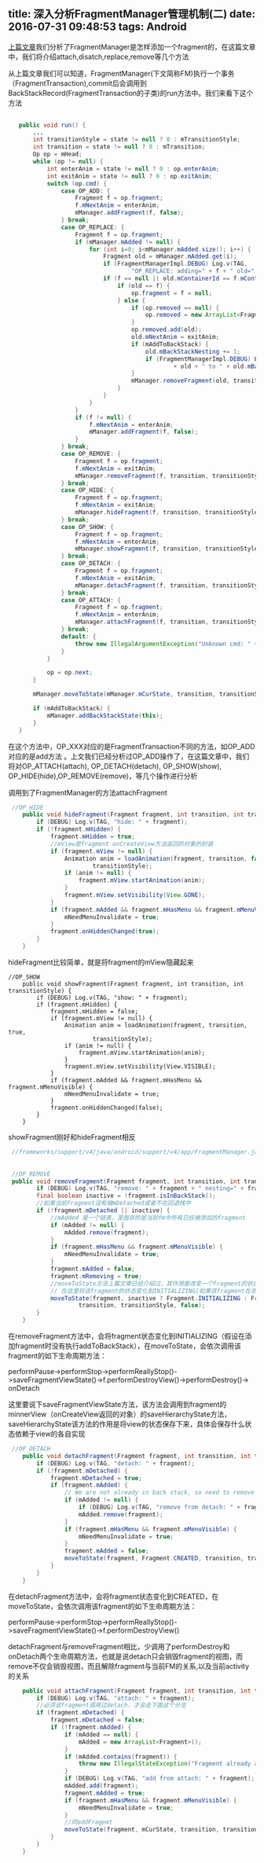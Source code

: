title: 深入分析FragmentManager管理机制(二)
date: 2016-07-31 09:48:53
tags: Android
---
  
[上篇文章](http://farmercoding.win/2016/07/17/fragment/)我们分析了FragmentManager是怎样添加一个fragment的，在这篇文章中，我们将介绍attach,disatch,replace,remove等几个方法


从上篇文章我们可以知道，FragmentManager(下文简称FM)执行一个事务（FragmentTransaction),commit后会调用到  BackStackRecord(FragmentTransaction的子类)的run方法中。我们来看下这个方法
 <!-- more -->
 ```java
  
    public void run() {
        ...
        int transitionStyle = state != null ? 0 : mTransitionStyle;
        int transition = state != null ? 0 : mTransition;
        Op op = mHead;
        while (op != null) {
            int enterAnim = state != null ? 0 : op.enterAnim;
            int exitAnim = state != null ? 0 : op.exitAnim;
            switch (op.cmd) {
                case OP_ADD: {
                    Fragment f = op.fragment;
                    f.mNextAnim = enterAnim;
                    mManager.addFragment(f, false);
                } break;
                case OP_REPLACE: {
                    Fragment f = op.fragment;
                    if (mManager.mAdded != null) {
                        for (int i=0; i<mManager.mAdded.size(); i++) {
                            Fragment old = mManager.mAdded.get(i);
                            if (FragmentManagerImpl.DEBUG) Log.v(TAG,
                                    "OP_REPLACE: adding=" + f + " old=" + old);
                            if (f == null || old.mContainerId == f.mContainerId) {
                                if (old == f) {
                                    op.fragment = f = null;
                                } else {
                                    if (op.removed == null) {
                                        op.removed = new ArrayList<Fragment>();
                                    }
                                    op.removed.add(old);
                                    old.mNextAnim = exitAnim;
                                    if (mAddToBackStack) {
                                        old.mBackStackNesting += 1;
                                        if (FragmentManagerImpl.DEBUG) Log.v(TAG, "Bump nesting of "
                                                + old + " to " + old.mBackStackNesting);
                                    }
                                    mManager.removeFragment(old, transition, transitionStyle);
                                }
                            }
                        }
                    }
                    if (f != null) {
                        f.mNextAnim = enterAnim;
                        mManager.addFragment(f, false);
                    }
                } break;
                case OP_REMOVE: {
                    Fragment f = op.fragment;
                    f.mNextAnim = exitAnim;
                    mManager.removeFragment(f, transition, transitionStyle);
                } break;
                case OP_HIDE: {
                    Fragment f = op.fragment;
                    f.mNextAnim = exitAnim;
                    mManager.hideFragment(f, transition, transitionStyle);
                } break;
                case OP_SHOW: {
                    Fragment f = op.fragment;
                    f.mNextAnim = enterAnim;
                    mManager.showFragment(f, transition, transitionStyle);
                } break;
                case OP_DETACH: {
                    Fragment f = op.fragment;
                    f.mNextAnim = exitAnim;
                    mManager.detachFragment(f, transition, transitionStyle);
                } break;
                case OP_ATTACH: {
                    Fragment f = op.fragment;
                    f.mNextAnim = enterAnim;
                    mManager.attachFragment(f, transition, transitionStyle);
                } break;
                default: {
                    throw new IllegalArgumentException("Unknown cmd: " + op.cmd);
                }
            }

            op = op.next;
        }

        mManager.moveToState(mManager.mCurState, transition, transitionStyle, true);

        if (mAddToBackStack) {
            mManager.addBackStackState(this);
        }
    }
 ```
 
 在这个方法中，OP_XXX对应的是FragmentTransaction不同的方法，如OP_ADD对应的是add方法 。上文我们已经分析过OP_ADD操作了，在这篇文章中，我们将对OP_ATTACH(attach), OP_DETACH(detach), OP_SHOW(show), OP_HIDE(hide),OP_REMOVE(remove)，等几个操作进行分析
 
 
 
 
调用到了FragmentManager的方法attachFragment
 

```java
 //OP_HIDE
    public void hideFragment(Fragment fragment, int transition, int transitionStyle) {
        if (DEBUG) Log.v(TAG, "hide: " + fragment);
        if (!fragment.mHidden) {
            fragment.mHidden = true;
            //mView是fragment onCreateView方法返回的对象的封装
            if (fragment.mView != null) {
                Animation anim = loadAnimation(fragment, transition, false,
                        transitionStyle);
                if (anim != null) {
                    fragment.mView.startAnimation(anim);
                }
                fragment.mView.setVisibility(View.GONE);
            }
            if (fragment.mAdded && fragment.mHasMenu && fragment.mMenuVisible) {
                mNeedMenuInvalidate = true;
            }
            fragment.onHiddenChanged(true);
        }
    }
```   

hideFragment比较简单，就是将fragment的mView隐藏起来
 
```
//OP_SHOW
    public void showFragment(Fragment fragment, int transition, int transitionStyle) {
        if (DEBUG) Log.v(TAG, "show: " + fragment);
        if (fragment.mHidden) {
            fragment.mHidden = false;
            if (fragment.mView != null) {
                Animation anim = loadAnimation(fragment, transition, true,
                        transitionStyle);
                if (anim != null) {
                    fragment.mView.startAnimation(anim);
                }
                fragment.mView.setVisibility(View.VISIBLE);
            }
            if (fragment.mAdded && fragment.mHasMenu && fragment.mMenuVisible) {
                mNeedMenuInvalidate = true;
            }
            fragment.onHiddenChanged(false);
        }
    }
```
showFragment刚好和hideFragment相反


```java
 //frameworks/support/v4/java/android/support/v4/app/FragmentManager.java
 
 
 //OP_REMOVE
 public void removeFragment(Fragment fragment, int transition, int transitionStyle) {
        if (DEBUG) Log.v(TAG, "remove: " + fragment + " nesting=" + fragment.mBackStackNesting);
        final boolean inactive = !fragment.isInBackStack();
        //如果当前fragment没有被mDetached或者不在回退栈中
        if (!fragment.mDetached || inactive) {
        	//mAdded 是一个链表，里面存的是当前fm中所有已经被添加的fragment
            if (mAdded != null) {
                mAdded.remove(fragment);
            }
            if (fragment.mHasMenu && fragment.mMenuVisible) {
                mNeedMenuInvalidate = true;
            }
            fragment.mAdded = false;
            fragment.mRemoving = true;
            //moveToState方法上篇文章已经介绍过，其作用是改变一个fragment的状态（fragment的各种生命周期方法也在这里被调用）。
            // 在这里将该fragment的状态变化到INITIALIZING(如果该fragment在添加时有执行addToBackStack方法，则状态变化到CREATED)
            moveToState(fragment, inactive ? Fragment.INITIALIZING : Fragment.CREATED,
                    transition, transitionStyle, false);
        }
    }
```  
在removeFragment方法中，会将fragment状态变化到INITIALIZING（假设在添加fragment时没有执行addToBackStack），在moveToState，会依次调用该fragment的如下生命周期方法：

performPause->performStop->performReallyStop()->saveFragmentViewState()->f.performDestroyView()->performDestroy()-> onDetach

这里要说下saveFragmentViewState方法，该方法会调用到fragment的minnerView（onCreateView返回的对象）的saveHierarchyState方法，saveHierarchyState该方法的作用是将view的状态保存下来，具体会保存什么状态依赖于view的各自实现

```java   
 //OP_DETACH
    public void detachFragment(Fragment fragment, int transition, int transitionStyle) {
        if (DEBUG) Log.v(TAG, "detach: " + fragment);
        if (!fragment.mDetached) {
            fragment.mDetached = true;
            if (fragment.mAdded) {
                // We are not already in back stack, so need to remove the fragment.
                if (mAdded != null) {
                    if (DEBUG) Log.v(TAG, "remove from detach: " + fragment);
                    mAdded.remove(fragment);
                }
                if (fragment.mHasMenu && fragment.mMenuVisible) {
                    mNeedMenuInvalidate = true;
                }
                fragment.mAdded = false;
                moveToState(fragment, Fragment.CREATED, transition, transitionStyle, false);
            }
        }
    }
```
在detachFragment方法中，会将fragment状态变化到CREATED，在moveToState，会依次调用该fragment的如下生命周期方法：

performPause->performStop->performReallyStop()->saveFragmentViewState()->f.performDestroyView()

detachFragment与removeFragment相比，少调用了performDestroy和onDetach两个生命周期方法，也就是说detach只会销毁fragment的视图，而remove不仅会销毁视图，而且解除fragment与当前FM的关系,以及当前activity的关系

```java
    public void attachFragment(Fragment fragment, int transition, int transitionStyle) {
        if (DEBUG) Log.v(TAG, "attach: " + fragment);
        //必须该fragment调用过detach，才会走下面这个分支
        if (fragment.mDetached) {
            fragment.mDetached = false;
            if (!fragment.mAdded) {
                if (mAdded == null) {
                    mAdded = new ArrayList<Fragment>();
                }
                if (mAdded.contains(fragment)) {
                    throw new IllegalStateException("Fragment already added: " + fragment);
                }
                if (DEBUG) Log.v(TAG, "add from attach: " + fragment);
                mAdded.add(fragment);
                fragment.mAdded = true;
                if (fragment.mHasMenu && fragment.mMenuVisible) {
                    mNeedMenuInvalidate = true;
                }
                //同addFragemt
                moveToState(fragment, mCurState, transition, transitionStyle, false);
            }
        }
    }

```
	    
	    
	    


 
